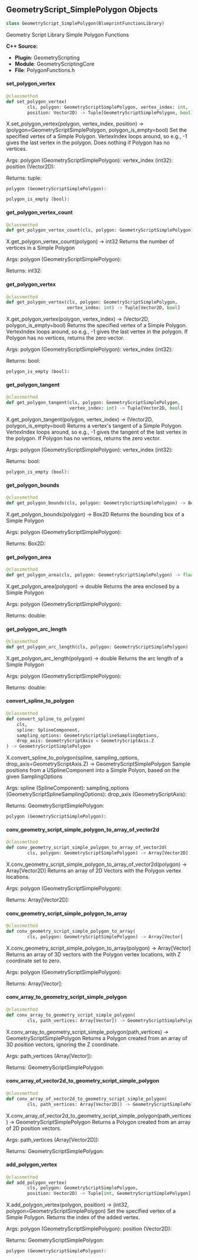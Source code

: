 ## GeometryScript_SimplePolygon Objects

```python
class GeometryScript_SimplePolygon(BlueprintFunctionLibrary)
```

Geometry Script Library Simple Polygon Functions

**C++ Source:**

- **Plugin**: GeometryScripting
- **Module**: GeometryScriptingCore
- **File**: PolygonFunctions.h

<a id="unreal.GeometryScript_SimplePolygon.set_polygon_vertex"></a>

#### set_polygon_vertex

```python
@classmethod
def set_polygon_vertex(
        cls, polygon: GeometryScriptSimplePolygon, vertex_index: int,
        position: Vector2D) -> Tuple[GeometryScriptSimplePolygon, bool]
```

X.set_polygon_vertex(polygon, vertex_index, position) -> (polygon=GeometryScriptSimplePolygon, polygon_is_empty=bool)
Set the specified vertex of a Simple Polygon. VertexIndex loops around, so e.g., -1 gives the last vertex in the polygon.
Does nothing if Polygon has no vertices.

Args:
    polygon (GeometryScriptSimplePolygon): 
    vertex_index (int32): 
    position (Vector2D): 

Returns:
    tuple: 

    polygon (GeometryScriptSimplePolygon): 

    polygon_is_empty (bool):

<a id="unreal.GeometryScript_SimplePolygon.get_polygon_vertex_count"></a>

#### get_polygon_vertex_count

```python
@classmethod
def get_polygon_vertex_count(cls, polygon: GeometryScriptSimplePolygon) -> int
```

X.get_polygon_vertex_count(polygon) -> int32
Returns the number of vertices in a Simple Polygon

Args:
    polygon (GeometryScriptSimplePolygon): 

Returns:
    int32:

<a id="unreal.GeometryScript_SimplePolygon.get_polygon_vertex"></a>

#### get_polygon_vertex

```python
@classmethod
def get_polygon_vertex(cls, polygon: GeometryScriptSimplePolygon,
                       vertex_index: int) -> Tuple[Vector2D, bool]
```

X.get_polygon_vertex(polygon, vertex_index) -> (Vector2D, polygon_is_empty=bool)
Returns the specified vertex of a Simple Polygon. VertexIndex loops around, so e.g., -1 gives the last vertex in the polygon.
If Polygon has no vertices, returns the zero vector.

Args:
    polygon (GeometryScriptSimplePolygon): 
    vertex_index (int32): 

Returns:
    bool: 

    polygon_is_empty (bool):

<a id="unreal.GeometryScript_SimplePolygon.get_polygon_tangent"></a>

#### get_polygon_tangent

```python
@classmethod
def get_polygon_tangent(cls, polygon: GeometryScriptSimplePolygon,
                        vertex_index: int) -> Tuple[Vector2D, bool]
```

X.get_polygon_tangent(polygon, vertex_index) -> (Vector2D, polygon_is_empty=bool)
Returns a vertex's tangent of a Simple Polygon. VertexIndex loops around, so e.g., -1 gives the tangent of the last vertex in the polygon.
If Polygon has no vertices, returns the zero vector.

Args:
    polygon (GeometryScriptSimplePolygon): 
    vertex_index (int32): 

Returns:
    bool: 

    polygon_is_empty (bool):

<a id="unreal.GeometryScript_SimplePolygon.get_polygon_bounds"></a>

#### get_polygon_bounds

```python
@classmethod
def get_polygon_bounds(cls, polygon: GeometryScriptSimplePolygon) -> Box2D
```

X.get_polygon_bounds(polygon) -> Box2D
Returns the bounding box of a Simple Polygon

Args:
    polygon (GeometryScriptSimplePolygon): 

Returns:
    Box2D:

<a id="unreal.GeometryScript_SimplePolygon.get_polygon_area"></a>

#### get_polygon_area

```python
@classmethod
def get_polygon_area(cls, polygon: GeometryScriptSimplePolygon) -> float
```

X.get_polygon_area(polygon) -> double
Returns the area enclosed by a Simple Polygon

Args:
    polygon (GeometryScriptSimplePolygon): 

Returns:
    double:

<a id="unreal.GeometryScript_SimplePolygon.get_polygon_arc_length"></a>

#### get_polygon_arc_length

```python
@classmethod
def get_polygon_arc_length(cls, polygon: GeometryScriptSimplePolygon) -> float
```

X.get_polygon_arc_length(polygon) -> double
Returns the arc length of a Simple Polygon

Args:
    polygon (GeometryScriptSimplePolygon): 

Returns:
    double:

<a id="unreal.GeometryScript_SimplePolygon.convert_spline_to_polygon"></a>

#### convert_spline_to_polygon

```python
@classmethod
def convert_spline_to_polygon(
    cls,
    spline: SplineComponent,
    sampling_options: GeometryScriptSplineSamplingOptions,
    drop_axis: GeometryScriptAxis = GeometryScriptAxis.Z
) -> GeometryScriptSimplePolygon
```

X.convert_spline_to_polygon(spline, sampling_options, drop_axis=GeometryScriptAxis.Z) -> GeometryScriptSimplePolygon
Sample positions from a USplineComponent into a Simple Polyon, based on the given SamplingOptions

Args:
    spline (SplineComponent): 
    sampling_options (GeometryScriptSplineSamplingOptions): 
    drop_axis (GeometryScriptAxis): 

Returns:
    GeometryScriptSimplePolygon: 

    polygon (GeometryScriptSimplePolygon):

<a id="unreal.GeometryScript_SimplePolygon.conv_geometry_script_simple_polygon_to_array_of_vector2d"></a>

#### conv_geometry_script_simple_polygon_to_array_of_vector2d

```python
@classmethod
def conv_geometry_script_simple_polygon_to_array_of_vector2d(
        cls, polygon: GeometryScriptSimplePolygon) -> Array[Vector2D]
```

X.conv_geometry_script_simple_polygon_to_array_of_vector2d(polygon) -> Array[Vector2D]
Returns an array of 2D Vectors with the Polygon vertex locations.

Args:
    polygon (GeometryScriptSimplePolygon): 

Returns:
    Array[Vector2D]:

<a id="unreal.GeometryScript_SimplePolygon.conv_geometry_script_simple_polygon_to_array"></a>

#### conv_geometry_script_simple_polygon_to_array

```python
@classmethod
def conv_geometry_script_simple_polygon_to_array(
        cls, polygon: GeometryScriptSimplePolygon) -> Array[Vector]
```

X.conv_geometry_script_simple_polygon_to_array(polygon) -> Array[Vector]
Returns an array of 3D vectors with the Polygon vertex locations, with Z coordinate set to zero.

Args:
    polygon (GeometryScriptSimplePolygon): 

Returns:
    Array[Vector]:

<a id="unreal.GeometryScript_SimplePolygon.conv_array_to_geometry_script_simple_polygon"></a>

#### conv_array_to_geometry_script_simple_polygon

```python
@classmethod
def conv_array_to_geometry_script_simple_polygon(
        cls, path_vertices: Array[Vector]) -> GeometryScriptSimplePolygon
```

X.conv_array_to_geometry_script_simple_polygon(path_vertices) -> GeometryScriptSimplePolygon
Returns a Polygon created from an array of 3D position vectors, ignoring the Z coordinate.

Args:
    path_vertices (Array[Vector]): 

Returns:
    GeometryScriptSimplePolygon:

<a id="unreal.GeometryScript_SimplePolygon.conv_array_of_vector2d_to_geometry_script_simple_polygon"></a>

#### conv_array_of_vector2d_to_geometry_script_simple_polygon

```python
@classmethod
def conv_array_of_vector2d_to_geometry_script_simple_polygon(
        cls, path_vertices: Array[Vector2D]) -> GeometryScriptSimplePolygon
```

X.conv_array_of_vector2d_to_geometry_script_simple_polygon(path_vertices) -> GeometryScriptSimplePolygon
Returns a Polygon created from an array of 2D position vectors.

Args:
    path_vertices (Array[Vector2D]): 

Returns:
    GeometryScriptSimplePolygon:

<a id="unreal.GeometryScript_SimplePolygon.add_polygon_vertex"></a>

#### add_polygon_vertex

```python
@classmethod
def add_polygon_vertex(
        cls, polygon: GeometryScriptSimplePolygon,
        position: Vector2D) -> Tuple[int, GeometryScriptSimplePolygon]
```

X.add_polygon_vertex(polygon, position) -> (int32, polygon=GeometryScriptSimplePolygon)
Set the specified vertex of a Simple Polygon. Returns the index of the added vertex.

Args:
    polygon (GeometryScriptSimplePolygon): 
    position (Vector2D): 

Returns:
    GeometryScriptSimplePolygon: 

    polygon (GeometryScriptSimplePolygon):

<a id="unreal.GeometryScript_PolygonList"></a>